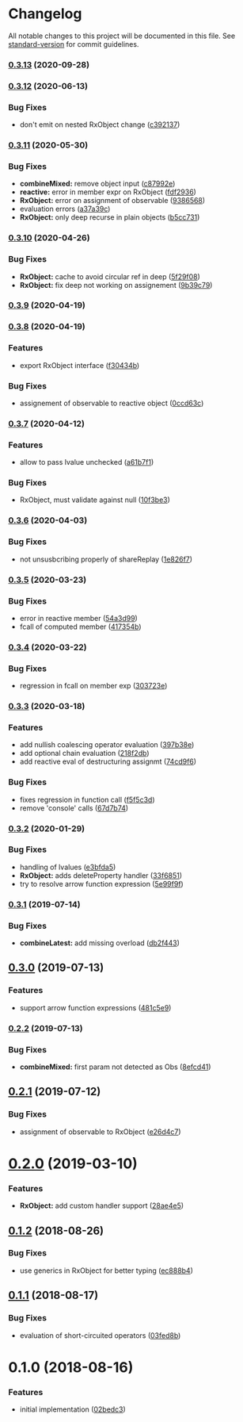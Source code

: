 # Changelog

All notable changes to this project will be documented in this file. See [standard-version](https://github.com/conventional-changelog/standard-version) for commit guidelines.

### [0.3.13](https://github.com/ianchi/ESpression-rx/compare/v0.3.12...v0.3.13) (2020-09-28)

### [0.3.12](https://github.com/ianchi/ESpression-rx/compare/v0.3.11...v0.3.12) (2020-06-13)


### Bug Fixes

* don't emit on nested RxObject change ([c392137](https://github.com/ianchi/ESpression-rx/commit/c392137997b74bf1f0d44e236eed74403ca66248))

### [0.3.11](https://github.com/ianchi/ESpression-rx/compare/v0.3.10...v0.3.11) (2020-05-30)


### Bug Fixes

* **combineMixed:** remove object input ([c87992e](https://github.com/ianchi/ESpression-rx/commit/c87992ee98de2a12d9a71536bbc68b85465e2ad5))
* **reactive:** error in member expr on RxObject ([fdf2936](https://github.com/ianchi/ESpression-rx/commit/fdf2936a4ce9087eb22cd7d3c2e3cdc2e3985fd9))
* **RxObject:** error on assignment of observable ([9386568](https://github.com/ianchi/ESpression-rx/commit/93865688dfa6ae44a01c71dae714b80b22d0ac08))
* evaluation errors ([a37a39c](https://github.com/ianchi/ESpression-rx/commit/a37a39cc38ee4c2ab655aabf79294851ac2ba96c))
* **RxObject:** only deep recurse in plain objects ([b5cc731](https://github.com/ianchi/ESpression-rx/commit/b5cc73136b486483486474e6ee1ea2d8a3bc671b))

### [0.3.10](https://github.com/ianchi/ESpression-rx/compare/v0.3.9...v0.3.10) (2020-04-26)


### Bug Fixes

* **RxObject:** cache to avoid circular ref in deep ([5f29f08](https://github.com/ianchi/ESpression-rx/commit/5f29f08599ceee360a3a8959922ae1e5bfbb4306))
* **RxObject:** fix deep not working on assignement ([9b39c79](https://github.com/ianchi/ESpression-rx/commit/9b39c79c516f832b2a5da972684d73b2b1c9f26c))

### [0.3.9](https://github.com/ianchi/ESpression-rx/compare/v0.3.8...v0.3.9) (2020-04-19)

### [0.3.8](https://github.com/ianchi/ESpression-rx/compare/v0.3.7...v0.3.8) (2020-04-19)


### Features

* export RxObject interface ([f30434b](https://github.com/ianchi/ESpression-rx/commit/f30434bb7193e7d84e45e8a529e045fe363541f6))


### Bug Fixes

* assignement of observable to reactive object ([0ccd63c](https://github.com/ianchi/ESpression-rx/commit/0ccd63c955ddd884edbba5f4625b619beca2fc9c))

### [0.3.7](https://github.com/ianchi/ESpression-rx/compare/v0.3.6...v0.3.7) (2020-04-12)


### Features

* allow to pass lvalue unchecked ([a61b7f1](https://github.com/ianchi/ESpression-rx/commit/a61b7f1cbe7d68c9d6afb6bfdb4bb3c8a2a78152))


### Bug Fixes

* RxObject, must validate against null ([10f3be3](https://github.com/ianchi/ESpression-rx/commit/10f3be32148a1e704863cb159c181f4b472d5a7b))

### [0.3.6](https://github.com/ianchi/ESpression-rx/compare/v0.3.5...v0.3.6) (2020-04-03)


### Bug Fixes

* not unsusbcribing properly of shareReplay ([1e826f7](https://github.com/ianchi/ESpression-rx/commit/1e826f7883f44402f91e01d9a0127444f2789579))

### [0.3.5](https://github.com/ianchi/ESpression-rx/compare/v0.3.4...v0.3.5) (2020-03-23)


### Bug Fixes

* error in reactive member ([54a3d99](https://github.com/ianchi/ESpression-rx/commit/54a3d990f1167706ac838d0b1e24b2f54a9a3e0e))
* fcall of computed member ([417354b](https://github.com/ianchi/ESpression-rx/commit/417354bfbb779f6e8228252fb1d4db9dcecdba4f))

### [0.3.4](https://github.com/ianchi/ESpression-rx/compare/v0.3.3...v0.3.4) (2020-03-22)


### Bug Fixes

* regression in fcall on member exp ([303723e](https://github.com/ianchi/ESpression-rx/commit/303723ed7c6210229e7c09df6216019c56b18be5))

### [0.3.3](https://github.com/ianchi/ESpression-rx/compare/v0.3.2...v0.3.3) (2020-03-18)


### Features

* add nullish coalescing operator evaluation ([397b38e](https://github.com/ianchi/ESpression-rx/commit/397b38ea7da1104b597128ea2b3b527fb2f88d08))
* add optional chain evaluation ([218f2db](https://github.com/ianchi/ESpression-rx/commit/218f2dbc36fef74989dc9912c9a79c8c4f057546))
* add reactive eval of destructuring assignmt ([74cd9f6](https://github.com/ianchi/ESpression-rx/commit/74cd9f6d8bd58f276ea9709cebb90ed2cacf63d2))


### Bug Fixes

* fixes regression in function call ([f5f5c3d](https://github.com/ianchi/ESpression-rx/commit/f5f5c3d3770cbd83e1a0edf71f2c1707256e0a98))
* remove 'console' calls ([67d7b74](https://github.com/ianchi/ESpression-rx/commit/67d7b74df8c44ab3ff9b931204000dc919b71f3e))

### [0.3.2](https://github.com/ianchi/ESpression-rx/compare/v0.3.1...v0.3.2) (2020-01-29)


### Bug Fixes

* handling of lvalues ([e3bfda5](https://github.com/ianchi/ESpression-rx/commit/e3bfda5980e88c4f7d8a170049e44a8918934d3b))
* **RxObject:** adds deleteProperty handler ([33f6851](https://github.com/ianchi/ESpression-rx/commit/33f68513d7aa804fdcd9c4d86be9c7af8286baae))
* try to resolve arrow function expression ([5e99f9f](https://github.com/ianchi/ESpression-rx/commit/5e99f9f02359427e3fb766cf3e961d5fb403ecf7))

### [0.3.1](https://github.com/ianchi/ESpression-rx/compare/v0.3.0...v0.3.1) (2019-07-14)


### Bug Fixes

* **combineLatest:** add missing overload ([db2f443](https://github.com/ianchi/ESpression-rx/commit/db2f443))



## [0.3.0](https://github.com/ianchi/ESpression-rx/compare/v0.2.2...v0.3.0) (2019-07-13)


### Features

* support arrow function expressions ([481c5e9](https://github.com/ianchi/ESpression-rx/commit/481c5e9))



### [0.2.2](https://github.com/ianchi/ESpression-rx/compare/v0.2.1...v0.2.2) (2019-07-13)


### Bug Fixes

* **combineMixed:** first param not detected as Obs ([8efcd41](https://github.com/ianchi/ESpression-rx/commit/8efcd41))



<a name="0.2.1"></a>
## [0.2.1](https://github.com/ianchi/ESpression-rx/compare/v0.2.0...v0.2.1) (2019-07-12)


### Bug Fixes

* assignment of observable to RxObject ([e26d4c7](https://github.com/ianchi/ESpression-rx/commit/e26d4c7))



<a name="0.2.0"></a>
# [0.2.0](https://github.com/ianchi/ESpression-rx/compare/v0.1.2...v0.2.0) (2019-03-10)


### Features

* **RxObject:** add custom handler support ([28ae4e5](https://github.com/ianchi/ESpression-rx/commit/28ae4e5))



<a name="0.1.2"></a>
## [0.1.2](https://github.com/ianchi/ESpression-rx/compare/v0.1.1...v0.1.2) (2018-08-26)


### Bug Fixes

* use generics in RxObject for better typing ([ec888b4](https://github.com/ianchi/ESpression-rx/commit/ec888b4))



<a name="0.1.1"></a>
## [0.1.1](https://github.com/ianchi/ESpression-rx/compare/v0.1.0...v0.1.1) (2018-08-17)


### Bug Fixes

* evaluation of short-circuited operators ([03fed8b](https://github.com/ianchi/ESpression-rx/commit/03fed8b))



<a name="0.1.0"></a>
# 0.1.0 (2018-08-16)


### Features

* initial implementation ([02bedc3](https://github.com/ianchi/ESpression-rx/commit/02bedc3))

